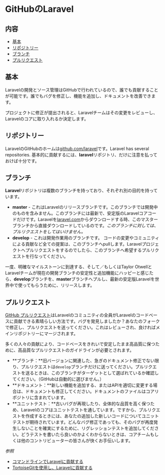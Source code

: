# GitHubのLaravel

## 内容

- [基本](#the-basics)
- [リポジトリー](#repositories)
- [ブランチ](#branches)
- [プルリクエスト](#pull-requests)

<a name="the-basics"></a>
## 基本

Laravelの開発とソース管理はGitHubで行われているので、誰でも貢献することが可能です。誰でもバグを修正し、機能を追加し、ドキュメントを改善できます。

プロジェクトに修正が提出されると、Laravelチームはその変更をレビューし、Laravelのコアに取り入れるか決定します。

<a name="repositories"></a>
## リポジトリー

LaravelのGitHubのホームは[github.com/laravel](https://github.com/laravel)です。Laravel has several repositories. 基本的に貢献するには、**laravel**リポジトリ、だけに注意を払っておけば十分です。

<a name="branches"></a>
## ブランチ

**Laravel**リポジトリは複数のブランチを持っており、それぞれ別の目的を持っています。

- **master** - これはLaravelのリリースブランチです。このブランチでは開発中のものを含みません。このブランチには最新で、安定版のLaravelコアコードだけです。Laravelを[laravel.com](http://laravel.com/)からダウンロードする時、このマスターブランチから直接ダウンロードしているのです。*このブランチに対しては、プルリクエストをしてはいけません。*
- **develop** - これは開発作業用のブランチです。 コードの変更やコミュニティによる貢献など全ての提案は、このブランチへpullします。Laravelプロジェクトへプルリクエストをするのでしたら、このブランチへ希望するプルリクエストを行なってください。

一度、明確なマイルストーンに到達する、そして／もしくはTaylor OtwellとLaravelチームが現在の開発ブランチの安定性と追加機能にハッピーと感じたら、**develop**ブランチを、**master**ブランチへプルし、最新の安定版Laravelを世界中で使ってもらうために、リリースします。

<a name="pull-requests"></a>
## プルリクエスト

[GitHub プルリクエスト](https://help.github.com/articles/using-pull-requests)はLaravelのコミュニティの全員がLaravelのコードベースに貢献できる素晴らしい方法です。バグを発見しましたか？あなたのフォークで修正し、プルリクエストを送ってください。これはレビューされ、良ければメインリポジトリーにマージされます。

多くの人々の貢献により、コードベースをきれいで安定したまま高品質に保つために、高品質なプルリクエストのガイドラインが必要とされます。

- **ブランチ：**旧バージョンに関連した、急ぎのドキュメント修正でない限り、プルリクエストは`develop`ブランチだけに送ってください。プルリクエストを送るときは、このブランチがターゲットとして選ばれているか確認してください。（GitHubは自動的に選びません。）
- **ドキュメント：**新しい機能を追加する、またはAPIを適切に変更する場合は、ドキュメントも修正してください。ドキュメントのファイルはコアリポジトリに含まれています。
- **ユニットテスト：**古いバグが再現したり、全体的な品質を高く保つため、Laravelのコアはユニットテストを通しています。ですから、プルリクエストを作成するときには、あなたの追加した新しいコードについてユニットテストが期待されています。どんなバグ修正であっても、そのバグが再度発生しないことを確実にするために、リグレッションテストを追加してください。どうテストを書いたら良いのかよくわからないときは、コアチームもしくは他のコントリビューターの皆さんが快くお手伝いします。

*参照*

 - [コマンドラインでLaravelに貢献する](docs/contrib/command-line)
 - [TortoiseGitを使用し、Laravelに貢献する](docs/contrib/tortoisegit)

